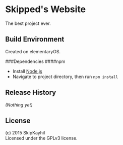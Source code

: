 # Skipped's Website

The best project ever.

## Build Environment

Created on elementaryOS.

###Dependencies
####npm
* Install [Node.js](https://nodejs.org/en/download/package-manager/#debian-and-ubuntu-based-linux-distributions)
* Navigate to project directory, then run `npm install`

## Release History
_(Nothing yet)_

## License
(c) 2015 SkipKayhil  
Licensed under the GPLv3 license.
